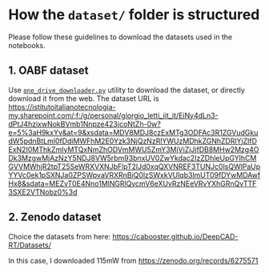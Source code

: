 # How the `dataset/` folder is structured

Please follow these guidelines to download the datasets used in the notebooks.

## 1. OABF dataset
Use [`one_drive_downloader.py`](one_drive_downloader.py) utility to download the dataset, or directly download it from the web.
The dataset URL is https://istitutoitalianotecnologia-my.sharepoint.com/:f:/g/personal/giorgio_letti_iit_it/EiNy4dLn3-dPtJ4hzixwNokBVmb1Nnpze423jcoNtZh-0w?e=5%3aH9kxYv&at=9&xsdata=MDV8MDJ8czExMTg3ODFAc3R1ZGVudGkudW5pdnBtLml0fDdiMWFhM2E0Yzk3NjQzNzRlYWUzMDhkZGNhZDRlYjZlfDExN2I0MThkZmIyMTQxNmZhODVmMWU5ZmY3MjViZjJjfDB8MHw2Mzg4ODk3MzgwMjAzNzY5NDJ8VW5rbm93bnxUV0ZwYkdac2IzZDhleUpGYlhCMGVVMWhjR2tpT25SeWRXVXNJbFlpT2lJd0xqQXVNREF3TUNJc0lsQWlPaUpYYVc0ek1pSXNJa0ZPSWpvaVRXRnBiQ0lzSWxkVUlqb3lmUT09fDYwMDAwfHx8&sdata=MEZvT0E4Nno1MlNGRlQvcmV6eXUvRzNEeVRvYXhGRnQvTTF3SXE2VTNobz0%3d

## 2. Zenodo dataset
Choice the datasets from here: https://cabooster.github.io/DeepCAD-RT/Datasets/

In this case, I downloaded 115mW from https://zenodo.org/records/6275571